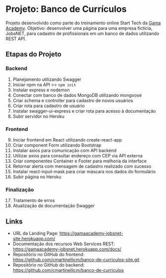 # Projeto: Banco de Currículos
Projeto desenvolvido como parte do treinamento online Start Tech da [Gama Academy](https://www.gama.academy/). Objetivo: desenvolver uma página para uma empresa fictícia, JobsNET, para cadastro de profissionais em um banco de dados utilizando REST API.

## Etapas do Projeto

### Backend

1. Planejamento utilizando Swagger
2. Iniciar npm na API >> `npm init`
3. Instalar express e nodemon
4. Conectar com banco de dados MongoDB utilizando mongoose
5. Criar schema e controller para cadastro de novos usuários
6. Criar rota para cadastro de usuário
7. Instalar swagger-ui-express e criar rota para acesso à documentação
8. Subir servidor no Heroku

### Frontend

9. Iniciar frontend em React utilizando create-react-app 
10. Criar component Form utilizando Bootstrap
11. Instalar axios para comunicação com API backend
12. Utilizar axios para consultar endereço com CEP via API externa
13. Criar componentes Container e Footer para melhoria da interface
14. Retornar alerta com mensagem de cadastro realizado com sucesso
15. Instalar react-input-mask para criar máscara nos dados do formulário
16. Subir página no Heroku

### Finalização

17. Tratamento de erros
18. Atualização de documentação Swagger

## Links

- URL da Landing Page: https://gamaacademy-jobsnet-site.herokuapp.com/
- Documentação dos recursos Web Services REST: https://gamaacademy-jobsnet.herokuapp.com/docs/
- Repositório no GitHub do frontend: https://github.com/cmartinellicm/banco-de-curriculos-site.git
- Repositório no GitHub do backend: https://github.com/cmartinellicm/banco-de-curriculos
